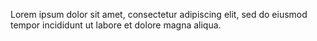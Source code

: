 Lorem ipsum dolor sit amet, consectetur adipiscing elit, sed do eiusmod tempor incididunt ut labore et dolore magna aliqua. 
